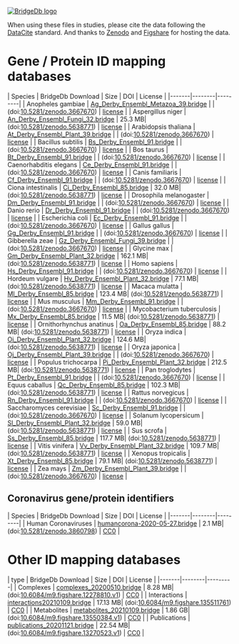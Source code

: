 <a href="https://bridgedb.github.io/">![BridgeDb logo](https://raw.githubusercontent.com/bridgedb/bridgedb.github.io/master/images/cropped-logo_BridgeDbtop.png)</a>

When using these files in studies, please cite the data following the [DataCite](https://datacite.org/) standard.
And thanks to 
[Zenodo](https://zenodo.org/) and
[Figshare](https://figshare.com/)
for hosting the data.

# Gene / Protein ID mapping databases
<a name="genes" />

| Species | BridgeDb Download | Size | DOI | License |
|-------|--------|---------|
| <script type="application/ld+json">{"@context": "https://schema.org/","@type": "Dataset","http://purl.org/dc/terms/conformsTo": { "@type": "CreativeWork", "@id": "https://bioschemas.org/profiles/Dataset/0.4-DRAFT/" },"name": "Ag_Derby_Ensembl_Metazoa_39.bridge","description": "BridgeDb identifier mapping file for Anopheles gambiae for genes and proteins","identifier": "10.5281/zenodo.3667670/Ag_Derby_Ensembl_Metazoa_39.bridge","license": "https://zenodo.org/record/3667670/files/LICENSE?download=1","keywords": "BridgeDb, mapping file, identifier, ELIXIR RIR, Anopheles gambiae, gene, protein","url": "https://doi.org/10.5281/zenodo.3667670","distribution": [ { "@type": "DataDownload", "name": "Ag_Derby_Ensembl_Metazoa_39.bridge", "contentURL": "https://zenodo.org/record/3667670/files/Ag_Derby_Ensembl_Metazoa_39.bridge?download=1" } ],"isAccessibleForFree": true}</script> Anopheles gambiae | [Ag_Derby_Ensembl_Metazoa_39.bridge](https://zenodo.org/record/3667670/files/Ag_Derby_Ensembl_Metazoa_39.bridge?download=1) | | (doi:[10.5281/zenodo.3667670](https://doi.org/10.5281/zenodo.3667670)) | [license](https://zenodo.org/record/3667670/files/LICENSE?download=1) |
| <script type="application/ld+json">{"@context": "https://schema.org/","@type": "Dataset","http://purl.org/dc/terms/conformsTo": { "@type": "CreativeWork", "@id": "https://bioschemas.org/profiles/Dataset/0.4-DRAFT/" },"name": "An_Derby_Ensembl_Fungi_32.bridge","description": "BridgeDb identifier mapping file for Aspergillus niger for genes and proteins","identifier": "10.5281/zenodo.5638771/An_Derby_Ensembl_Fungi_32.bridge","license": "https://zenodo.org/record/5638771/files/LICENSE?download=1","keywords": "BridgeDb, mapping file, identifier, ELIXIR RIR, Aspergillus niger, gene, protein","url": "https://doi.org/10.5281/zenodo.5638771","distribution": [ { "@type": "DataDownload", "name": "An_Derby_Ensembl_Fungi_32.bridge", "contentURL": "https://zenodo.org/record/5638771/files/An_Derby_Ensembl_Fungi_32.bridge?download=1" } ],"isAccessibleForFree": true}</script> Aspergillus niger | [An_Derby_Ensembl_Fungi_32.bridge](https://zenodo.org/record/5638771/files/An_Derby_Ensembl_Fungi_32.bridge?download=1) | 25.3 MB| (doi:[10.5281/zenodo.5638771](https://doi.org/10.5281/zenodo.5638771)) | [license](https://zenodo.org/record/5638771/files/LICENSE?download=1) |
| <script type="application/ld+json">{"@context": "https://schema.org/","@type": "Dataset","http://purl.org/dc/terms/conformsTo": { "@type": "CreativeWork", "@id": "https://bioschemas.org/profiles/Dataset/0.4-DRAFT/" },"name": "At_Derby_Ensembl_Plant_39.bridge","description": "BridgeDb identifier mapping file for Arabidopsis thaliana for genes and proteins","identifier": "10.5281/zenodo.3667670/At_Derby_Ensembl_Plant_39.bridge","license": "https://zenodo.org/record/3667670/files/LICENSE?download=1","keywords": "BridgeDb, mapping file, identifier, ELIXIR RIR, Arabidopsis thaliana, gene, protein","url": "https://doi.org/10.5281/zenodo.3667670","distribution": [ { "@type": "DataDownload", "name": "At_Derby_Ensembl_Plant_39.bridge", "contentURL": "https://zenodo.org/record/3667670/files/At_Derby_Ensembl_Plant_39.bridge?download=1" } ],"isAccessibleForFree": true}</script> Arabidopsis thaliana | [At_Derby_Ensembl_Plant_39.bridge](https://zenodo.org/record/3667670/files/At_Derby_Ensembl_Plant_39.bridge?download=1) | | (doi:[10.5281/zenodo.3667670](https://doi.org/10.5281/zenodo.3667670)) | [license](https://zenodo.org/record/3667670/files/LICENSE?download=1) |
| <script type="application/ld+json">{"@context": "https://schema.org/","@type": "Dataset","http://purl.org/dc/terms/conformsTo": { "@type": "CreativeWork", "@id": "https://bioschemas.org/profiles/Dataset/0.4-DRAFT/" },"name": "Bs_Derby_Ensembl_91.bridge","description": "BridgeDb identifier mapping file for Bacillus subtilis for genes and proteins","identifier": "10.5281/zenodo.3667670/Bs_Derby_Ensembl_91.bridge","license": "https://zenodo.org/record/3667670/files/LICENSE?download=1","keywords": "BridgeDb, mapping file, identifier, ELIXIR RIR, Bacillus subtilis, gene, protein","url": "https://doi.org/10.5281/zenodo.3667670","distribution": [ { "@type": "DataDownload", "name": "Bs_Derby_Ensembl_91.bridge", "contentURL": "https://zenodo.org/record/3667670/files/Bs_Derby_Ensembl_91.bridge?download=1" } ],"isAccessibleForFree": true}</script> Bacillus subtilis | [Bs_Derby_Ensembl_91.bridge](https://zenodo.org/record/3667670/files/Bs_Derby_Ensembl_91.bridge?download=1) | | (doi:[10.5281/zenodo.3667670](https://doi.org/10.5281/zenodo.3667670)) | [license](https://zenodo.org/record/3667670/files/LICENSE?download=1) |
| <script type="application/ld+json">{"@context": "https://schema.org/","@type": "Dataset","http://purl.org/dc/terms/conformsTo": { "@type": "CreativeWork", "@id": "https://bioschemas.org/profiles/Dataset/0.4-DRAFT/" },"name": "Bt_Derby_Ensembl_91.bridge","description": "BridgeDb identifier mapping file for Bos taurus for genes and proteins","identifier": "10.5281/zenodo.3667670/Bt_Derby_Ensembl_91.bridge","license": "https://zenodo.org/record/3667670/files/LICENSE?download=1","keywords": "BridgeDb, mapping file, identifier, ELIXIR RIR, Bos taurus, gene, protein","url": "https://doi.org/10.5281/zenodo.3667670","distribution": [ { "@type": "DataDownload", "name": "Bt_Derby_Ensembl_91.bridge", "contentURL": "https://zenodo.org/record/3667670/files/Bt_Derby_Ensembl_91.bridge?download=1" } ],"isAccessibleForFree": true}</script> Bos taurus | [Bt_Derby_Ensembl_91.bridge](https://zenodo.org/record/3667670/files/Bt_Derby_Ensembl_91.bridge?download=1) | | (doi:[10.5281/zenodo.3667670](https://doi.org/10.5281/zenodo.3667670)) | [license](https://zenodo.org/record/3667670/files/LICENSE?download=1) |
| <script type="application/ld+json">{"@context": "https://schema.org/","@type": "Dataset","http://purl.org/dc/terms/conformsTo": { "@type": "CreativeWork", "@id": "https://bioschemas.org/profiles/Dataset/0.4-DRAFT/" },"name": "Ce_Derby_Ensembl_91.bridge","description": "BridgeDb identifier mapping file for Caenorhabditis elegans for genes and proteins","identifier": "10.5281/zenodo.3667670/Ce_Derby_Ensembl_91.bridge","license": "https://zenodo.org/record/3667670/files/LICENSE?download=1","keywords": "BridgeDb, mapping file, identifier, ELIXIR RIR, Caenorhabditis elegans, gene, protein","url": "https://doi.org/10.5281/zenodo.3667670","distribution": [ { "@type": "DataDownload", "name": "Ce_Derby_Ensembl_91.bridge", "contentURL": "https://zenodo.org/record/3667670/files/Ce_Derby_Ensembl_91.bridge?download=1" } ],"isAccessibleForFree": true}</script> Caenorhabditis elegans | [Ce_Derby_Ensembl_91.bridge](https://zenodo.org/record/3667670/files/Ce_Derby_Ensembl_91.bridge?download=1) | | (doi:[10.5281/zenodo.3667670](https://doi.org/10.5281/zenodo.3667670)) | [license](https://zenodo.org/record/3667670/files/LICENSE?download=1) |
| <script type="application/ld+json">{"@context": "https://schema.org/","@type": "Dataset","http://purl.org/dc/terms/conformsTo": { "@type": "CreativeWork", "@id": "https://bioschemas.org/profiles/Dataset/0.4-DRAFT/" },"name": "Cf_Derby_Ensembl_91.bridge","description": "BridgeDb identifier mapping file for Canis familiaris for genes and proteins","identifier": "10.5281/zenodo.3667670/Cf_Derby_Ensembl_91.bridge","license": "https://zenodo.org/record/3667670/files/LICENSE?download=1","keywords": "BridgeDb, mapping file, identifier, ELIXIR RIR, Canis familiaris, gene, protein","url": "https://doi.org/10.5281/zenodo.3667670","distribution": [ { "@type": "DataDownload", "name": "Cf_Derby_Ensembl_91.bridge", "contentURL": "https://zenodo.org/record/3667670/files/Cf_Derby_Ensembl_91.bridge?download=1" } ],"isAccessibleForFree": true}</script> Canis familiaris | [Cf_Derby_Ensembl_91.bridge](https://zenodo.org/record/3667670/files/Cf_Derby_Ensembl_91.bridge?download=1) | | (doi:[10.5281/zenodo.3667670](https://doi.org/10.5281/zenodo.3667670)) | [license](https://zenodo.org/record/3667670/files/LICENSE?download=1) |
| <script type="application/ld+json">{"@context": "https://schema.org/","@type": "Dataset","http://purl.org/dc/terms/conformsTo": { "@type": "CreativeWork", "@id": "https://bioschemas.org/profiles/Dataset/0.4-DRAFT/" },"name": "Ci_Derby_Ensembl_85.bridge","description": "BridgeDb identifier mapping file for Ciona intestinalis for genes and proteins","identifier": "10.5281/zenodo.5638771/Ci_Derby_Ensembl_85.bridge","license": "https://zenodo.org/record/5638771/files/LICENSE?download=1","keywords": "BridgeDb, mapping file, identifier, ELIXIR RIR, Ciona intestinalis, gene, protein","url": "https://doi.org/10.5281/zenodo.5638771","distribution": [ { "@type": "DataDownload", "name": "Ci_Derby_Ensembl_85.bridge", "contentURL": "https://zenodo.org/record/5638771/files/Ci_Derby_Ensembl_85.bridge?download=1" } ],"isAccessibleForFree": true}</script> Ciona intestinalis | [Ci_Derby_Ensembl_85.bridge](https://zenodo.org/record/5638771/files/Ci_Derby_Ensembl_85.bridge?download=1) | 32.0 MB| (doi:[10.5281/zenodo.5638771](https://doi.org/10.5281/zenodo.5638771)) | [license](https://zenodo.org/record/5638771/files/LICENSE?download=1) |
| <script type="application/ld+json">{"@context": "https://schema.org/","@type": "Dataset","http://purl.org/dc/terms/conformsTo": { "@type": "CreativeWork", "@id": "https://bioschemas.org/profiles/Dataset/0.4-DRAFT/" },"name": "Dm_Derby_Ensembl_91.bridge","description": "BridgeDb identifier mapping file for Drosophila melanogaster for genes and proteins","identifier": "10.5281/zenodo.3667670/Dm_Derby_Ensembl_91.bridge","license": "https://zenodo.org/record/3667670/files/LICENSE?download=1","keywords": "BridgeDb, mapping file, identifier, ELIXIR RIR, Drosophila melanogaster, gene, protein","url": "https://doi.org/10.5281/zenodo.3667670","distribution": [ { "@type": "DataDownload", "name": "Dm_Derby_Ensembl_91.bridge", "contentURL": "https://zenodo.org/record/3667670/files/Dm_Derby_Ensembl_91.bridge?download=1" } ],"isAccessibleForFree": true}</script> Drosophila melanogaster | [Dm_Derby_Ensembl_91.bridge](https://zenodo.org/record/3667670/files/Dm_Derby_Ensembl_91.bridge?download=1) | | (doi:[10.5281/zenodo.3667670](https://doi.org/10.5281/zenodo.3667670)) | [license](https://zenodo.org/record/3667670/files/LICENSE?download=1) |
| <script type="application/ld+json">{"@context": "https://schema.org/","@type": "Dataset","http://purl.org/dc/terms/conformsTo": { "@type": "CreativeWork", "@id": "https://bioschemas.org/profiles/Dataset/0.4-DRAFT/" },"name": "Dr_Derby_Ensembl_91.bridge","description": "BridgeDb identifier mapping file for Danio rerio for genes and proteins","identifier": "10.5281/zenodo.3667670/Dr_Derby_Ensembl_91.bridge","license": "https://zenodo.org/record/3667670/files/LICENSE?download=1","keywords": "BridgeDb, mapping file, identifier, ELIXIR RIR, Danio rerio, gene, protein","url": "https://doi.org/10.5281/zenodo.3667670","distribution": [ { "@type": "DataDownload", "name": "Dr_Derby_Ensembl_91.bridge", "contentURL": "https://zenodo.org/record/3667670/files/Dr_Derby_Ensembl_91.bridge?download=1" } ],"isAccessibleForFree": true}</script> Danio rerio | [Dr_Derby_Ensembl_91.bridge](https://zenodo.org/record/3667670/files/Dr_Derby_Ensembl_91.bridge?download=1) | | (doi:[10.5281/zenodo.3667670](https://doi.org/10.5281/zenodo.3667670)) | [license](https://zenodo.org/record/3667670/files/LICENSE?download=1) |
| <script type="application/ld+json">{"@context": "https://schema.org/","@type": "Dataset","http://purl.org/dc/terms/conformsTo": { "@type": "CreativeWork", "@id": "https://bioschemas.org/profiles/Dataset/0.4-DRAFT/" },"name": "Ec_Derby_Ensembl_91.bridge","description": "BridgeDb identifier mapping file for Escherichia coli for genes and proteins","identifier": "10.5281/zenodo.3667670/Ec_Derby_Ensembl_91.bridge","license": "https://zenodo.org/record/3667670/files/LICENSE?download=1","keywords": "BridgeDb, mapping file, identifier, ELIXIR RIR, Escherichia coli, gene, protein","url": "https://doi.org/10.5281/zenodo.3667670","distribution": [ { "@type": "DataDownload", "name": "Ec_Derby_Ensembl_91.bridge", "contentURL": "https://zenodo.org/record/3667670/files/Ec_Derby_Ensembl_91.bridge?download=1" } ],"isAccessibleForFree": true}</script> Escherichia coli | [Ec_Derby_Ensembl_91.bridge](https://zenodo.org/record/3667670/files/Ec_Derby_Ensembl_91.bridge?download=1) | | (doi:[10.5281/zenodo.3667670](https://doi.org/10.5281/zenodo.3667670)) | [license](https://zenodo.org/record/3667670/files/LICENSE?download=1) |
| <script type="application/ld+json">{"@context": "https://schema.org/","@type": "Dataset","http://purl.org/dc/terms/conformsTo": { "@type": "CreativeWork", "@id": "https://bioschemas.org/profiles/Dataset/0.4-DRAFT/" },"name": "Gg_Derby_Ensembl_91.bridge","description": "BridgeDb identifier mapping file for Gallus gallus for genes and proteins","identifier": "10.5281/zenodo.3667670/Gg_Derby_Ensembl_91.bridge","license": "https://zenodo.org/record/3667670/files/LICENSE?download=1","keywords": "BridgeDb, mapping file, identifier, ELIXIR RIR, Gallus gallus, gene, protein","url": "https://doi.org/10.5281/zenodo.3667670","distribution": [ { "@type": "DataDownload", "name": "Gg_Derby_Ensembl_91.bridge", "contentURL": "https://zenodo.org/record/3667670/files/Gg_Derby_Ensembl_91.bridge?download=1" } ],"isAccessibleForFree": true}</script> Gallus gallus | [Gg_Derby_Ensembl_91.bridge](https://zenodo.org/record/3667670/files/Gg_Derby_Ensembl_91.bridge?download=1) | | (doi:[10.5281/zenodo.3667670](https://doi.org/10.5281/zenodo.3667670)) | [license](https://zenodo.org/record/3667670/files/LICENSE?download=1) |
| <script type="application/ld+json">{"@context": "https://schema.org/","@type": "Dataset","http://purl.org/dc/terms/conformsTo": { "@type": "CreativeWork", "@id": "https://bioschemas.org/profiles/Dataset/0.4-DRAFT/" },"name": "Gz_Derby_Ensembl_Fungi_39.bridge","description": "BridgeDb identifier mapping file for Gibberella zeae for genes and proteins","identifier": "10.5281/zenodo.3667670/Gz_Derby_Ensembl_Fungi_39.bridge","license": "https://zenodo.org/record/3667670/files/LICENSE?download=1","keywords": "BridgeDb, mapping file, identifier, ELIXIR RIR, Gibberella zeae, gene, protein","url": "https://doi.org/10.5281/zenodo.3667670","distribution": [ { "@type": "DataDownload", "name": "Gz_Derby_Ensembl_Fungi_39.bridge", "contentURL": "https://zenodo.org/record/3667670/files/Gz_Derby_Ensembl_Fungi_39.bridge?download=1" } ],"isAccessibleForFree": true}</script> Gibberella zeae | [Gz_Derby_Ensembl_Fungi_39.bridge](https://zenodo.org/record/3667670/files/Gz_Derby_Ensembl_Fungi_39.bridge?download=1) | | (doi:[10.5281/zenodo.3667670](https://doi.org/10.5281/zenodo.3667670)) | [license](https://zenodo.org/record/3667670/files/LICENSE?download=1) |
| <script type="application/ld+json">{"@context": "https://schema.org/","@type": "Dataset","http://purl.org/dc/terms/conformsTo": { "@type": "CreativeWork", "@id": "https://bioschemas.org/profiles/Dataset/0.4-DRAFT/" },"name": "Gm_Derby_Ensembl_Plant_32.bridge","description": "BridgeDb identifier mapping file for Glycine max for genes and proteins","identifier": "10.5281/zenodo.5638771/Gm_Derby_Ensembl_Plant_32.bridge","license": "https://zenodo.org/record/5638771/files/LICENSE?download=1","keywords": "BridgeDb, mapping file, identifier, ELIXIR RIR, Glycine max, gene, protein","url": "https://doi.org/10.5281/zenodo.5638771","distribution": [ { "@type": "DataDownload", "name": "Gm_Derby_Ensembl_Plant_32.bridge", "contentURL": "https://zenodo.org/record/5638771/files/Gm_Derby_Ensembl_Plant_32.bridge?download=1" } ],"isAccessibleForFree": true}</script> Glycine max | [Gm_Derby_Ensembl_Plant_32.bridge](https://zenodo.org/record/5638771/files/Gm_Derby_Ensembl_Plant_32.bridge?download=1) | 162.1 MB| (doi:[10.5281/zenodo.5638771](https://doi.org/10.5281/zenodo.5638771)) | [license](https://zenodo.org/record/5638771/files/LICENSE?download=1) |
| <script type="application/ld+json">{"@context": "https://schema.org/","@type": "Dataset","http://purl.org/dc/terms/conformsTo": { "@type": "CreativeWork", "@id": "https://bioschemas.org/profiles/Dataset/0.4-DRAFT/" },"name": "Hs_Derby_Ensembl_91.bridge","description": "BridgeDb identifier mapping file for Homo sapiens for genes and proteins","identifier": "10.5281/zenodo.3667670/Hs_Derby_Ensembl_91.bridge","license": "https://zenodo.org/record/3667670/files/LICENSE?download=1","keywords": "BridgeDb, mapping file, identifier, ELIXIR RIR, Homo sapiens, gene, protein","url": "https://doi.org/10.5281/zenodo.3667670","distribution": [ { "@type": "DataDownload", "name": "Hs_Derby_Ensembl_91.bridge", "contentURL": "https://zenodo.org/record/3667670/files/Hs_Derby_Ensembl_91.bridge?download=1" } ],"isAccessibleForFree": true}</script> Homo sapiens | [Hs_Derby_Ensembl_91.bridge](https://zenodo.org/record/3667670/files/Hs_Derby_Ensembl_91.bridge?download=1) | | (doi:[10.5281/zenodo.3667670](https://doi.org/10.5281/zenodo.3667670)) | [license](https://zenodo.org/record/3667670/files/LICENSE?download=1) |
| <script type="application/ld+json">{"@context": "https://schema.org/","@type": "Dataset","http://purl.org/dc/terms/conformsTo": { "@type": "CreativeWork", "@id": "https://bioschemas.org/profiles/Dataset/0.4-DRAFT/" },"name": "Hv_Derby_Ensembl_Plant_32.bridge","description": "BridgeDb identifier mapping file for Hordeum vulgare for genes and proteins","identifier": "10.5281/zenodo.5638771/Hv_Derby_Ensembl_Plant_32.bridge","license": "https://zenodo.org/record/5638771/files/LICENSE?download=1","keywords": "BridgeDb, mapping file, identifier, ELIXIR RIR, Hordeum vulgare, gene, protein","url": "https://doi.org/10.5281/zenodo.5638771","distribution": [ { "@type": "DataDownload", "name": "Hv_Derby_Ensembl_Plant_32.bridge", "contentURL": "https://zenodo.org/record/5638771/files/Hv_Derby_Ensembl_Plant_32.bridge?download=1" } ],"isAccessibleForFree": true}</script> Hordeum vulgare | [Hv_Derby_Ensembl_Plant_32.bridge](https://zenodo.org/record/5638771/files/Hv_Derby_Ensembl_Plant_32.bridge?download=1) | 77.1 MB| (doi:[10.5281/zenodo.5638771](https://doi.org/10.5281/zenodo.5638771)) | [license](https://zenodo.org/record/5638771/files/LICENSE?download=1) |
| <script type="application/ld+json">{"@context": "https://schema.org/","@type": "Dataset","http://purl.org/dc/terms/conformsTo": { "@type": "CreativeWork", "@id": "https://bioschemas.org/profiles/Dataset/0.4-DRAFT/" },"name": "Ml_Derby_Ensembl_85.bridge","description": "BridgeDb identifier mapping file for Macaca mulatta for genes and proteins","identifier": "10.5281/zenodo.5638771/Ml_Derby_Ensembl_85.bridge","license": "https://zenodo.org/record/5638771/files/LICENSE?download=1","keywords": "BridgeDb, mapping file, identifier, ELIXIR RIR, Macaca mulatta, gene, protein","url": "https://doi.org/10.5281/zenodo.5638771","distribution": [ { "@type": "DataDownload", "name": "Ml_Derby_Ensembl_85.bridge", "contentURL": "https://zenodo.org/record/5638771/files/Ml_Derby_Ensembl_85.bridge?download=1" } ],"isAccessibleForFree": true}</script> Macaca mulatta | [Ml_Derby_Ensembl_85.bridge](https://zenodo.org/record/5638771/files/Ml_Derby_Ensembl_85.bridge?download=1) | 123.4 MB| (doi:[10.5281/zenodo.5638771](https://doi.org/10.5281/zenodo.5638771)) | [license](https://zenodo.org/record/5638771/files/LICENSE?download=1) |
| <script type="application/ld+json">{"@context": "https://schema.org/","@type": "Dataset","http://purl.org/dc/terms/conformsTo": { "@type": "CreativeWork", "@id": "https://bioschemas.org/profiles/Dataset/0.4-DRAFT/" },"name": "Mm_Derby_Ensembl_91.bridge","description": "BridgeDb identifier mapping file for Mus musculus for genes and proteins","identifier": "10.5281/zenodo.3667670/Mm_Derby_Ensembl_91.bridge","license": "https://zenodo.org/record/3667670/files/LICENSE?download=1","keywords": "BridgeDb, mapping file, identifier, ELIXIR RIR, Mus musculus, gene, protein","url": "https://doi.org/10.5281/zenodo.3667670","distribution": [ { "@type": "DataDownload", "name": "Mm_Derby_Ensembl_91.bridge", "contentURL": "https://zenodo.org/record/3667670/files/Mm_Derby_Ensembl_91.bridge?download=1" } ],"isAccessibleForFree": true}</script> Mus musculus | [Mm_Derby_Ensembl_91.bridge](https://zenodo.org/record/3667670/files/Mm_Derby_Ensembl_91.bridge?download=1) | | (doi:[10.5281/zenodo.3667670](https://doi.org/10.5281/zenodo.3667670)) | [license](https://zenodo.org/record/3667670/files/LICENSE?download=1) |
| <script type="application/ld+json">{"@context": "https://schema.org/","@type": "Dataset","http://purl.org/dc/terms/conformsTo": { "@type": "CreativeWork", "@id": "https://bioschemas.org/profiles/Dataset/0.4-DRAFT/" },"name": "Mx_Derby_Ensembl_85.bridge","description": "BridgeDb identifier mapping file for Mycobacterium tuberculosis for genes and proteins","identifier": "10.5281/zenodo.5638771/Mx_Derby_Ensembl_85.bridge","license": "https://zenodo.org/record/5638771/files/LICENSE?download=1","keywords": "BridgeDb, mapping file, identifier, ELIXIR RIR, Mycobacterium tuberculosis, gene, protein","url": "https://doi.org/10.5281/zenodo.5638771","distribution": [ { "@type": "DataDownload", "name": "Mx_Derby_Ensembl_85.bridge", "contentURL": "https://zenodo.org/record/5638771/files/Mx_Derby_Ensembl_85.bridge?download=1" } ],"isAccessibleForFree": true}</script> Mycobacterium tuberculosis | [Mx_Derby_Ensembl_85.bridge](https://zenodo.org/record/5638771/files/Mx_Derby_Ensembl_85.bridge?download=1) | 11.5 MB| (doi:[10.5281/zenodo.5638771](https://doi.org/10.5281/zenodo.5638771)) | [license](https://zenodo.org/record/5638771/files/LICENSE?download=1) |
| <script type="application/ld+json">{"@context": "https://schema.org/","@type": "Dataset","http://purl.org/dc/terms/conformsTo": { "@type": "CreativeWork", "@id": "https://bioschemas.org/profiles/Dataset/0.4-DRAFT/" },"name": "Oa_Derby_Ensembl_85.bridge","description": "BridgeDb identifier mapping file for Ornithorhynchus anatinus for genes and proteins","identifier": "10.5281/zenodo.5638771/Oa_Derby_Ensembl_85.bridge","license": "https://zenodo.org/record/5638771/files/LICENSE?download=1","keywords": "BridgeDb, mapping file, identifier, ELIXIR RIR, Ornithorhynchus anatinus, gene, protein","url": "https://doi.org/10.5281/zenodo.5638771","distribution": [ { "@type": "DataDownload", "name": "Oa_Derby_Ensembl_85.bridge", "contentURL": "https://zenodo.org/record/5638771/files/Oa_Derby_Ensembl_85.bridge?download=1" } ],"isAccessibleForFree": true}</script> Ornithorhynchus anatinus | [Oa_Derby_Ensembl_85.bridge](https://zenodo.org/record/5638771/files/Oa_Derby_Ensembl_85.bridge?download=1) | 88.2 MB| (doi:[10.5281/zenodo.5638771](https://doi.org/10.5281/zenodo.5638771)) | [license](https://zenodo.org/record/5638771/files/LICENSE?download=1) |
| <script type="application/ld+json">{"@context": "https://schema.org/","@type": "Dataset","http://purl.org/dc/terms/conformsTo": { "@type": "CreativeWork", "@id": "https://bioschemas.org/profiles/Dataset/0.4-DRAFT/" },"name": "Oi_Derby_Ensembl_Plant_32.bridge","description": "BridgeDb identifier mapping file for Oryza indica for genes and proteins","identifier": "10.5281/zenodo.5638771/Oi_Derby_Ensembl_Plant_32.bridge","license": "https://zenodo.org/record/5638771/files/LICENSE?download=1","keywords": "BridgeDb, mapping file, identifier, ELIXIR RIR, Oryza indica, gene, protein","url": "https://doi.org/10.5281/zenodo.5638771","distribution": [ { "@type": "DataDownload", "name": "Oi_Derby_Ensembl_Plant_32.bridge", "contentURL": "https://zenodo.org/record/5638771/files/Oi_Derby_Ensembl_Plant_32.bridge?download=1" } ],"isAccessibleForFree": true}</script> Oryza indica | [Oi_Derby_Ensembl_Plant_32.bridge](https://zenodo.org/record/5638771/files/Oi_Derby_Ensembl_Plant_32.bridge?download=1) | 124.6 MB| (doi:[10.5281/zenodo.5638771](https://doi.org/10.5281/zenodo.5638771)) | [license](https://zenodo.org/record/5638771/files/LICENSE?download=1) |
| <script type="application/ld+json">{"@context": "https://schema.org/","@type": "Dataset","http://purl.org/dc/terms/conformsTo": { "@type": "CreativeWork", "@id": "https://bioschemas.org/profiles/Dataset/0.4-DRAFT/" },"name": "Oj_Derby_Ensembl_Plant_39.bridge","description": "BridgeDb identifier mapping file for Oryza japonica for genes and proteins","identifier": "10.5281/zenodo.3667670/Oj_Derby_Ensembl_Plant_39.bridge","license": "https://zenodo.org/record/3667670/files/LICENSE?download=1","keywords": "BridgeDb, mapping file, identifier, ELIXIR RIR, Oryza japonica, gene, protein","url": "https://doi.org/10.5281/zenodo.3667670","distribution": [ { "@type": "DataDownload", "name": "Oj_Derby_Ensembl_Plant_39.bridge", "contentURL": "https://zenodo.org/record/3667670/files/Oj_Derby_Ensembl_Plant_39.bridge?download=1" } ],"isAccessibleForFree": true}</script> Oryza japonica | [Oj_Derby_Ensembl_Plant_39.bridge](https://zenodo.org/record/3667670/files/Oj_Derby_Ensembl_Plant_39.bridge?download=1) | | (doi:[10.5281/zenodo.3667670](https://doi.org/10.5281/zenodo.3667670)) | [license](https://zenodo.org/record/3667670/files/LICENSE?download=1) |
| <script type="application/ld+json">{"@context": "https://schema.org/","@type": "Dataset","http://purl.org/dc/terms/conformsTo": { "@type": "CreativeWork", "@id": "https://bioschemas.org/profiles/Dataset/0.4-DRAFT/" },"name": "Pi_Derby_Ensembl_Plant_32.bridge","description": "BridgeDb identifier mapping file for Populus trichocarpa for genes and proteins","identifier": "10.5281/zenodo.5638771/Pi_Derby_Ensembl_Plant_32.bridge","license": "https://zenodo.org/record/5638771/files/LICENSE?download=1","keywords": "BridgeDb, mapping file, identifier, ELIXIR RIR, Populus trichocarpa, gene, protein","url": "https://doi.org/10.5281/zenodo.5638771","distribution": [ { "@type": "DataDownload", "name": "Pi_Derby_Ensembl_Plant_32.bridge", "contentURL": "https://zenodo.org/record/5638771/files/Pi_Derby_Ensembl_Plant_32.bridge?download=1" } ],"isAccessibleForFree": true}</script> Populus trichocarpa | [Pi_Derby_Ensembl_Plant_32.bridge](https://zenodo.org/record/5638771/files/Pi_Derby_Ensembl_Plant_32.bridge?download=1) | 212.5 MB| (doi:[10.5281/zenodo.5638771](https://doi.org/10.5281/zenodo.5638771)) | [license](https://zenodo.org/record/5638771/files/LICENSE?download=1) |
| <script type="application/ld+json">{"@context": "https://schema.org/","@type": "Dataset","http://purl.org/dc/terms/conformsTo": { "@type": "CreativeWork", "@id": "https://bioschemas.org/profiles/Dataset/0.4-DRAFT/" },"name": "Pt_Derby_Ensembl_91.bridge","description": "BridgeDb identifier mapping file for Pan troglodytes for genes and proteins","identifier": "10.5281/zenodo.3667670/Pt_Derby_Ensembl_91.bridge","license": "https://zenodo.org/record/3667670/files/LICENSE?download=1","keywords": "BridgeDb, mapping file, identifier, ELIXIR RIR, Pan troglodytes, gene, protein","url": "https://doi.org/10.5281/zenodo.3667670","distribution": [ { "@type": "DataDownload", "name": "Pt_Derby_Ensembl_91.bridge", "contentURL": "https://zenodo.org/record/3667670/files/Pt_Derby_Ensembl_91.bridge?download=1" } ],"isAccessibleForFree": true}</script> Pan troglodytes | [Pt_Derby_Ensembl_91.bridge](https://zenodo.org/record/3667670/files/Pt_Derby_Ensembl_91.bridge?download=1) | | (doi:[10.5281/zenodo.3667670](https://doi.org/10.5281/zenodo.3667670)) | [license](https://zenodo.org/record/3667670/files/LICENSE?download=1) |
| <script type="application/ld+json">{"@context": "https://schema.org/","@type": "Dataset","http://purl.org/dc/terms/conformsTo": { "@type": "CreativeWork", "@id": "https://bioschemas.org/profiles/Dataset/0.4-DRAFT/" },"name": "Qc_Derby_Ensembl_85.bridge","description": "BridgeDb identifier mapping file for Equus caballus for genes and proteins","identifier": "10.5281/zenodo.5638771/Qc_Derby_Ensembl_85.bridge","license": "https://zenodo.org/record/5638771/files/LICENSE?download=1","keywords": "BridgeDb, mapping file, identifier, ELIXIR RIR, Equus caballus, gene, protein","url": "https://doi.org/10.5281/zenodo.5638771","distribution": [ { "@type": "DataDownload", "name": "Qc_Derby_Ensembl_85.bridge", "contentURL": "https://zenodo.org/record/5638771/files/Qc_Derby_Ensembl_85.bridge?download=1" } ],"isAccessibleForFree": true}</script> Equus caballus | [Qc_Derby_Ensembl_85.bridge](https://zenodo.org/record/5638771/files/Qc_Derby_Ensembl_85.bridge?download=1) | 102.3 MB| (doi:[10.5281/zenodo.5638771](https://doi.org/10.5281/zenodo.5638771)) | [license](https://zenodo.org/record/5638771/files/LICENSE?download=1) |
| <script type="application/ld+json">{"@context": "https://schema.org/","@type": "Dataset","http://purl.org/dc/terms/conformsTo": { "@type": "CreativeWork", "@id": "https://bioschemas.org/profiles/Dataset/0.4-DRAFT/" },"name": "Rn_Derby_Ensembl_91.bridge","description": "BridgeDb identifier mapping file for Rattus norvegicus for genes and proteins","identifier": "10.5281/zenodo.3667670/Rn_Derby_Ensembl_91.bridge","license": "https://zenodo.org/record/3667670/files/LICENSE?download=1","keywords": "BridgeDb, mapping file, identifier, ELIXIR RIR, Rattus norvegicus, gene, protein","url": "https://doi.org/10.5281/zenodo.3667670","distribution": [ { "@type": "DataDownload", "name": "Rn_Derby_Ensembl_91.bridge", "contentURL": "https://zenodo.org/record/3667670/files/Rn_Derby_Ensembl_91.bridge?download=1" } ],"isAccessibleForFree": true}</script> Rattus norvegicus | [Rn_Derby_Ensembl_91.bridge](https://zenodo.org/record/3667670/files/Rn_Derby_Ensembl_91.bridge?download=1) | | (doi:[10.5281/zenodo.3667670](https://doi.org/10.5281/zenodo.3667670)) | [license](https://zenodo.org/record/3667670/files/LICENSE?download=1) |
| <script type="application/ld+json">{"@context": "https://schema.org/","@type": "Dataset","http://purl.org/dc/terms/conformsTo": { "@type": "CreativeWork", "@id": "https://bioschemas.org/profiles/Dataset/0.4-DRAFT/" },"name": "Sc_Derby_Ensembl_91.bridge","description": "BridgeDb identifier mapping file for Saccharomyces cerevisiae for genes and proteins","identifier": "10.5281/zenodo.3667670/Sc_Derby_Ensembl_91.bridge","license": "https://zenodo.org/record/3667670/files/LICENSE?download=1","keywords": "BridgeDb, mapping file, identifier, ELIXIR RIR, Saccharomyces cerevisiae, gene, protein","url": "https://doi.org/10.5281/zenodo.3667670","distribution": [ { "@type": "DataDownload", "name": "Sc_Derby_Ensembl_91.bridge", "contentURL": "https://zenodo.org/record/3667670/files/Sc_Derby_Ensembl_91.bridge?download=1" } ],"isAccessibleForFree": true}</script> Saccharomyces cerevisiae | [Sc_Derby_Ensembl_91.bridge](https://zenodo.org/record/3667670/files/Sc_Derby_Ensembl_91.bridge?download=1) | | (doi:[10.5281/zenodo.3667670](https://doi.org/10.5281/zenodo.3667670)) | [license](https://zenodo.org/record/3667670/files/LICENSE?download=1) |
| <script type="application/ld+json">{"@context": "https://schema.org/","@type": "Dataset","http://purl.org/dc/terms/conformsTo": { "@type": "CreativeWork", "@id": "https://bioschemas.org/profiles/Dataset/0.4-DRAFT/" },"name": "Sl_Derby_Ensembl_Plant_32.bridge","description": "BridgeDb identifier mapping file for Solanum lycopersicum for genes and proteins","identifier": "10.5281/zenodo.5638771/Sl_Derby_Ensembl_Plant_32.bridge","license": "https://zenodo.org/record/5638771/files/LICENSE?download=1","keywords": "BridgeDb, mapping file, identifier, ELIXIR RIR, Solanum lycopersicum, gene, protein","url": "https://doi.org/10.5281/zenodo.5638771","distribution": [ { "@type": "DataDownload", "name": "Sl_Derby_Ensembl_Plant_32.bridge", "contentURL": "https://zenodo.org/record/5638771/files/Sl_Derby_Ensembl_Plant_32.bridge?download=1" } ],"isAccessibleForFree": true}</script> Solanum lycopersicum | [Sl_Derby_Ensembl_Plant_32.bridge](https://zenodo.org/record/5638771/files/Sl_Derby_Ensembl_Plant_32.bridge?download=1) | 59.0 MB| (doi:[10.5281/zenodo.5638771](https://doi.org/10.5281/zenodo.5638771)) | [license](https://zenodo.org/record/5638771/files/LICENSE?download=1) |
| <script type="application/ld+json">{"@context": "https://schema.org/","@type": "Dataset","http://purl.org/dc/terms/conformsTo": { "@type": "CreativeWork", "@id": "https://bioschemas.org/profiles/Dataset/0.4-DRAFT/" },"name": "Ss_Derby_Ensembl_85.bridge","description": "BridgeDb identifier mapping file for Sus scrofa for genes and proteins","identifier": "10.5281/zenodo.5638771/Ss_Derby_Ensembl_85.bridge","license": "https://zenodo.org/record/5638771/files/LICENSE?download=1","keywords": "BridgeDb, mapping file, identifier, ELIXIR RIR, Sus scrofa, gene, protein","url": "https://doi.org/10.5281/zenodo.5638771","distribution": [ { "@type": "DataDownload", "name": "Ss_Derby_Ensembl_85.bridge", "contentURL": "https://zenodo.org/record/5638771/files/Ss_Derby_Ensembl_85.bridge?download=1" } ],"isAccessibleForFree": true}</script> Sus scrofa | [Ss_Derby_Ensembl_85.bridge](https://zenodo.org/record/5638771/files/Ss_Derby_Ensembl_85.bridge?download=1) | 117.7 MB| (doi:[10.5281/zenodo.5638771](https://doi.org/10.5281/zenodo.5638771)) | [license](https://zenodo.org/record/5638771/files/LICENSE?download=1) |
| <script type="application/ld+json">{"@context": "https://schema.org/","@type": "Dataset","http://purl.org/dc/terms/conformsTo": { "@type": "CreativeWork", "@id": "https://bioschemas.org/profiles/Dataset/0.4-DRAFT/" },"name": "Vv_Derby_Ensembl_Plant_32.bridge","description": "BridgeDb identifier mapping file for Vitis vinifera for genes and proteins","identifier": "10.5281/zenodo.5638771/Vv_Derby_Ensembl_Plant_32.bridge","license": "https://zenodo.org/record/5638771/files/LICENSE?download=1","keywords": "BridgeDb, mapping file, identifier, ELIXIR RIR, Vitis vinifera, gene, protein","url": "https://doi.org/10.5281/zenodo.5638771","distribution": [ { "@type": "DataDownload", "name": "Vv_Derby_Ensembl_Plant_32.bridge", "contentURL": "https://zenodo.org/record/5638771/files/Vv_Derby_Ensembl_Plant_32.bridge?download=1" } ],"isAccessibleForFree": true}</script> Vitis vinifera | [Vv_Derby_Ensembl_Plant_32.bridge](https://zenodo.org/record/5638771/files/Vv_Derby_Ensembl_Plant_32.bridge?download=1) | 109.7 MB| (doi:[10.5281/zenodo.5638771](https://doi.org/10.5281/zenodo.5638771)) | [license](https://zenodo.org/record/5638771/files/LICENSE?download=1) |
| <script type="application/ld+json">{"@context": "https://schema.org/","@type": "Dataset","http://purl.org/dc/terms/conformsTo": { "@type": "CreativeWork", "@id": "https://bioschemas.org/profiles/Dataset/0.4-DRAFT/" },"name": "Xt_Derby_Ensembl_85.bridge","description": "BridgeDb identifier mapping file for Xenopus tropicalis for genes and proteins","identifier": "10.5281/zenodo.5638771/Xt_Derby_Ensembl_85.bridge","license": "https://zenodo.org/record/5638771/files/LICENSE?download=1","keywords": "BridgeDb, mapping file, identifier, ELIXIR RIR, Xenopus tropicalis, gene, protein","url": "https://doi.org/10.5281/zenodo.5638771","distribution": [ { "@type": "DataDownload", "name": "Xt_Derby_Ensembl_85.bridge", "contentURL": "https://zenodo.org/record/5638771/files/Xt_Derby_Ensembl_85.bridge?download=1" } ],"isAccessibleForFree": true}</script> Xenopus tropicalis | [Xt_Derby_Ensembl_85.bridge](https://zenodo.org/record/5638771/files/Xt_Derby_Ensembl_85.bridge?download=1) | 79.1 MB| (doi:[10.5281/zenodo.5638771](https://doi.org/10.5281/zenodo.5638771)) | [license](https://zenodo.org/record/5638771/files/LICENSE?download=1) |
| <script type="application/ld+json">{"@context": "https://schema.org/","@type": "Dataset","http://purl.org/dc/terms/conformsTo": { "@type": "CreativeWork", "@id": "https://bioschemas.org/profiles/Dataset/0.4-DRAFT/" },"name": "Zm_Derby_Ensembl_Plant_39.bridge","description": "BridgeDb identifier mapping file for Zea mays for genes and proteins","identifier": "10.5281/zenodo.3667670/Zm_Derby_Ensembl_Plant_39.bridge","license": "https://zenodo.org/record/3667670/files/LICENSE?download=1","keywords": "BridgeDb, mapping file, identifier, ELIXIR RIR, Zea mays, gene, protein","url": "https://doi.org/10.5281/zenodo.3667670","distribution": [ { "@type": "DataDownload", "name": "Zm_Derby_Ensembl_Plant_39.bridge", "contentURL": "https://zenodo.org/record/3667670/files/Zm_Derby_Ensembl_Plant_39.bridge?download=1" } ],"isAccessibleForFree": true}</script> Zea mays | [Zm_Derby_Ensembl_Plant_39.bridge](https://zenodo.org/record/3667670/files/Zm_Derby_Ensembl_Plant_39.bridge?download=1) | | (doi:[10.5281/zenodo.3667670](https://doi.org/10.5281/zenodo.3667670)) | [license](https://zenodo.org/record/3667670/files/LICENSE?download=1) |

## Coronavirus gene/protein identifiers
<a name="corona" />

| Species | BridgeDb Download | Size | DOI | License |
|-------|--------|---------|
| <script type="application/ld+json">{"@context": "https://schema.org/","@type": "Dataset","http://purl.org/dc/terms/conformsTo": { "@type": "CreativeWork", "@id": "https://bioschemas.org/profiles/Dataset/0.4-DRAFT/" },"name": "humancorona-2020-05-27.bridge","description": "BridgeDb identifier mapping file for Human Coronaviruses for genes and proteins","identifier": "10.5281/zenodo.3860798/humancorona-2020-05-27.bridge","license": "http://creativecommons.org/publicdomain/zero/1.0/","keywords": "BridgeDb, mapping file, identifier, ELIXIR RIR, Human Coronaviruses, gene, protein","url": "https://doi.org/10.5281/zenodo.3860798","distribution": [ { "@type": "DataDownload", "name": "humancorona-2020-05-27.bridge", "contentURL": "https://zenodo.org/record/3860798/files/humancorona-2020-05-27.bridge?download=1" } ],"isAccessibleForFree": true}</script> Human Coronaviruses | [humancorona-2020-05-27.bridge](https://zenodo.org/record/3860798/files/humancorona-2020-05-27.bridge?download=1) | 2.1 MB| (doi:[10.5281/zenodo.3860798](https://doi.org/10.5281/zenodo.3860798)) | [CC0](http://creativecommons.org/publicdomain/zero/1.0/) |

# Other ID mapping databases
<a name="other" />

| type | BridgeDb Download | Size | DOI | License |
|-------|--------|---------|
| <script type="application/ld+json">{"@context": "https://schema.org/","@type": "Dataset","http://purl.org/dc/terms/conformsTo": { "@type": "CreativeWork", "@id": "https://bioschemas.org/profiles/Dataset/0.4-DRAFT/" },"name": "complexes_20200510.bridge","description": "BridgeDb identifier mapping file for Complexes (species independent)","identifier": "10.6084/m9.figshare.12278810.v1/complexes_20200510.bridge","license": "http://creativecommons.org/publicdomain/zero/1.0/","keywords": "BridgeDb, mapping file, identifier, ELIXIR RIR, type","url": "https://doi.org/10.6084/m9.figshare.12278810.v1","distribution": [ { "@type": "DataDownload", "name": "complexes_20200510.bridge", "contentURL": "https://ndownloader.figshare.com/files/22624346" } ],"isAccessibleForFree": true}</script> Complexes | [complexes_20200510.bridge](https://ndownloader.figshare.com/files/22624346) | 8.28 MB| (doi:[10.6084/m9.figshare.12278810.v1](https://doi.org/10.6084/m9.figshare.12278810.v1)) | [CC0](http://creativecommons.org/publicdomain/zero/1.0/) |
| <script type="application/ld+json">{"@context": "https://schema.org/","@type": "Dataset","http://purl.org/dc/terms/conformsTo": { "@type": "CreativeWork", "@id": "https://bioschemas.org/profiles/Dataset/0.4-DRAFT/" },"name": "interactions20210109.bridge","description": "BridgeDb identifier mapping file for Interactions (species independent)","identifier": "10.6084/m9.figshare.135511761/interactions20210109.bridge","license": "http://creativecommons.org/publicdomain/zero/1.0/","keywords": "BridgeDb, mapping file, identifier, ELIXIR RIR, type","url": "https://doi.org/10.6084/m9.figshare.135511761","distribution": [ { "@type": "DataDownload", "name": "interactions20210109.bridge", "contentURL": "https://ndownloader.figshare.com/files/26003138" } ],"isAccessibleForFree": true}</script> Interactions | [interactions20210109.bridge](https://ndownloader.figshare.com/files/26003138) | 17.13 MB| (doi:[10.6084/m9.figshare.135511761](https://doi.org/10.6084/m9.figshare.135511761)) | [CC0](http://creativecommons.org/publicdomain/zero/1.0/) |
| <script type="application/ld+json">{"@context": "https://schema.org/","@type": "Dataset","http://purl.org/dc/terms/conformsTo": { "@type": "CreativeWork", "@id": "https://bioschemas.org/profiles/Dataset/0.4-DRAFT/" },"name": "metabolites_20210109.bridge","description": "BridgeDb identifier mapping file for Metabolites (species independent)","identifier": "10.6084/m9.figshare.13550384.v1/metabolites_20210109.bridge","license": "http://creativecommons.org/publicdomain/zero/1.0/","keywords": "BridgeDb, mapping file, identifier, ELIXIR RIR, type","url": "https://doi.org/10.6084/m9.figshare.13550384.v1","distribution": [ { "@type": "DataDownload", "name": "metabolites_20210109.bridge", "contentURL": "https://ndownloader.figshare.com/files/26001794" } ],"isAccessibleForFree": true}</script> Metabolites | [metabolites_20210109.bridge](https://ndownloader.figshare.com/files/26001794) | 1.86 GB| (doi:[10.6084/m9.figshare.13550384.v1](https://doi.org/10.6084/m9.figshare.13550384.v1)) | [CC0](http://creativecommons.org/publicdomain/zero/1.0/) |
| <script type="application/ld+json">{"@context": "https://schema.org/","@type": "Dataset","http://purl.org/dc/terms/conformsTo": { "@type": "CreativeWork", "@id": "https://bioschemas.org/profiles/Dataset/0.4-DRAFT/" },"name": "publications_20201121.bridge","description": "BridgeDb identifier mapping file for Publications (species independent)","identifier": "10.6084/m9.figshare.13270523.v1/publications_20201121.bridge","license": "http://creativecommons.org/publicdomain/zero/1.0/","keywords": "BridgeDb, mapping file, identifier, ELIXIR RIR, type","url": "https://doi.org/10.6084/m9.figshare.13270523.v1","distribution": [ { "@type": "DataDownload", "name": "publications_20201121.bridge", "contentURL": "https://ndownloader.figshare.com/files/25555307" } ],"isAccessibleForFree": true}</script> Publications | [publications_20201121.bridge](https://ndownloader.figshare.com/files/25555307) | 22.54 MB| (doi:[10.6084/m9.figshare.13270523.v1](https://doi.org/10.6084/m9.figshare.13270523.v1)) | [CC0](http://creativecommons.org/publicdomain/zero/1.0/) |
